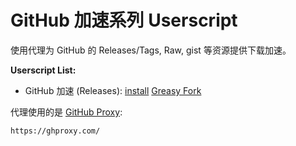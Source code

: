 # GitHub 加速系列 Userscript

使用代理为 GitHub 的 Releases/Tags, Raw, gist 等资源提供下载加速。

**Userscript List:**
- GitHub 加速 (Releases): [install][dl_agent_releases] [Greasy Fork][gf_agent_releases]

代理使用的是 [GitHub Proxy](https://ghproxy.com/):
```
https://ghproxy.com/
```


[gf_agent_releases]: https://greasyfork.org/zh-CN/scripts/427230-github-%E5%8A%A0%E9%80%9F-releases
[dl_agent_releases]: https://cdn.jsdelivr.net/gh/Mogeko/user-script-ghproxy@master/agentReleases/agentReleases.user.js
